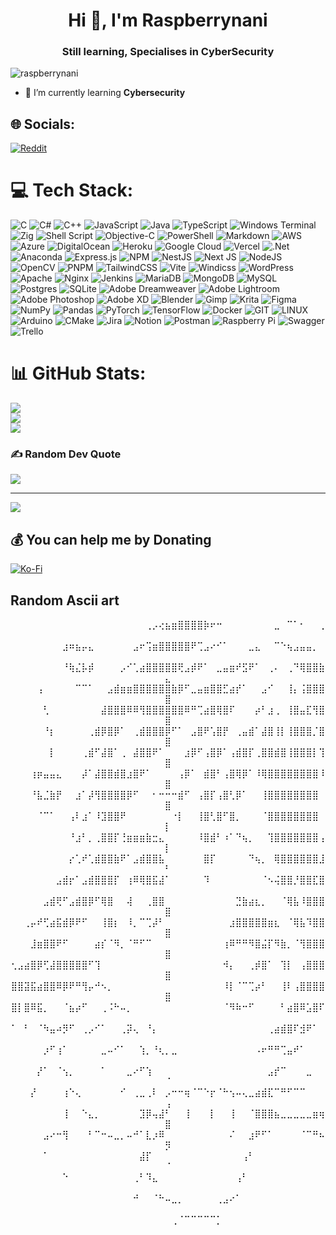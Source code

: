 <h1 align="center">Hi 👋, I'm Raspberrynani</h1>
<h3 align="center">Still learning, Specialises in CyberSecurity</h3>

<p align="left"> <img src="https://komarev.com/ghpvc/?username=raspberrynani&label=Profile%20views&color=0e75b6&style=plastic" alt="raspberrynani" /> </p>

- 🌱 I’m currently learning **Cybersecurity**

## 🌐 Socials:
[![Reddit](https://img.shields.io/badge/Reddit-%23FF4500.svg?logo=Reddit&logoColor=white)](https://reddit.com/user/Raspberrynani) 

# 💻 Tech Stack:
![C](https://img.shields.io/badge/c-%2300599C.svg?style=for-the-badge&logo=c&logoColor=white) ![C#](https://img.shields.io/badge/c%23-%23239120.svg?style=for-the-badge&logo=c-sharp&logoColor=white) ![C++](https://img.shields.io/badge/c++-%2300599C.svg?style=for-the-badge&logo=c%2B%2B&logoColor=white) ![JavaScript](https://img.shields.io/badge/javascript-%23323330.svg?style=for-the-badge&logo=javascript&logoColor=%23F7DF1E) ![Java](https://img.shields.io/badge/java-%23ED8B00.svg?style=for-the-badge&logo=openjdk&logoColor=white) ![TypeScript](https://img.shields.io/badge/typescript-%23007ACC.svg?style=for-the-badge&logo=typescript&logoColor=white) ![Windows Terminal](https://img.shields.io/badge/Windows%20Terminal-%234D4D4D.svg?style=for-the-badge&logo=windows-terminal&logoColor=white) ![Zig](https://img.shields.io/badge/Zig-%23F7A41D.svg?style=for-the-badge&logo=zig&logoColor=white) ![Shell Script](https://img.shields.io/badge/shell_script-%23121011.svg?style=for-the-badge&logo=gnu-bash&logoColor=white) ![Objective-C](https://img.shields.io/badge/OBJECTIVE--C-%233A95E3.svg?style=for-the-badge&logo=apple&logoColor=white) ![PowerShell](https://img.shields.io/badge/PowerShell-%235391FE.svg?style=for-the-badge&logo=powershell&logoColor=white) ![Markdown](https://img.shields.io/badge/markdown-%23000000.svg?style=for-the-badge&logo=markdown&logoColor=white) ![AWS](https://img.shields.io/badge/AWS-%23FF9900.svg?style=for-the-badge&logo=amazon-aws&logoColor=white) ![Azure](https://img.shields.io/badge/azure-%230072C6.svg?style=for-the-badge&logo=microsoftazure&logoColor=white) ![DigitalOcean](https://img.shields.io/badge/DigitalOcean-%230167ff.svg?style=for-the-badge&logo=digitalOcean&logoColor=white) ![Heroku](https://img.shields.io/badge/heroku-%23430098.svg?style=for-the-badge&logo=heroku&logoColor=white) ![Google Cloud](https://img.shields.io/badge/GoogleCloud-%234285F4.svg?style=for-the-badge&logo=google-cloud&logoColor=white) ![Vercel](https://img.shields.io/badge/vercel-%23000000.svg?style=for-the-badge&logo=vercel&logoColor=white) ![.Net](https://img.shields.io/badge/.NET-5C2D91?style=for-the-badge&logo=.net&logoColor=white) ![Anaconda](https://img.shields.io/badge/Anaconda-%2344A833.svg?style=for-the-badge&logo=anaconda&logoColor=white) ![Express.js](https://img.shields.io/badge/express.js-%23404d59.svg?style=for-the-badge&logo=express&logoColor=%2361DAFB) ![NPM](https://img.shields.io/badge/NPM-%23CB3837.svg?style=for-the-badge&logo=npm&logoColor=white) ![NestJS](https://img.shields.io/badge/nestjs-%23E0234E.svg?style=for-the-badge&logo=nestjs&logoColor=white) ![Next JS](https://img.shields.io/badge/Next-black?style=for-the-badge&logo=next.js&logoColor=white) ![NodeJS](https://img.shields.io/badge/node.js-6DA55F?style=for-the-badge&logo=node.js&logoColor=white) ![OpenCV](https://img.shields.io/badge/opencv-%23white.svg?style=for-the-badge&logo=opencv&logoColor=white) ![PNPM](https://img.shields.io/badge/pnpm-%234a4a4a.svg?style=for-the-badge&logo=pnpm&logoColor=f69220) ![TailwindCSS](https://img.shields.io/badge/tailwindcss-%2338B2AC.svg?style=for-the-badge&logo=tailwind-css&logoColor=white) ![Vite](https://img.shields.io/badge/vite-%23646CFF.svg?style=for-the-badge&logo=vite&logoColor=white) ![Windicss](https://img.shields.io/badge/windicss-48B0F1.svg?style=for-the-badge&logo=windi-css&logoColor=white) ![WordPress](https://img.shields.io/badge/WordPress-%23117AC9.svg?style=for-the-badge&logo=WordPress&logoColor=white) ![Apache](https://img.shields.io/badge/apache-%23D42029.svg?style=for-the-badge&logo=apache&logoColor=white) ![Nginx](https://img.shields.io/badge/nginx-%23009639.svg?style=for-the-badge&logo=nginx&logoColor=white) ![Jenkins](https://img.shields.io/badge/jenkins-%232C5263.svg?style=for-the-badge&logo=jenkins&logoColor=white) ![MariaDB](https://img.shields.io/badge/MariaDB-003545?style=for-the-badge&logo=mariadb&logoColor=white) ![MongoDB](https://img.shields.io/badge/MongoDB-%234ea94b.svg?style=for-the-badge&logo=mongodb&logoColor=white) ![MySQL](https://img.shields.io/badge/mysql-%2300000f.svg?style=for-the-badge&logo=mysql&logoColor=white) ![Postgres](https://img.shields.io/badge/postgres-%23316192.svg?style=for-the-badge&logo=postgresql&logoColor=white) ![SQLite](https://img.shields.io/badge/sqlite-%2307405e.svg?style=for-the-badge&logo=sqlite&logoColor=white) ![Adobe Dreamweaver](https://img.shields.io/badge/Adobe%20Dreamweaver-FF61F6.svg?style=for-the-badge&logo=Adobe%20Dreamweaver&logoColor=white) ![Adobe Lightroom](https://img.shields.io/badge/Adobe%20Lightroom-31A8FF.svg?style=for-the-badge&logo=Adobe%20Lightroom&logoColor=white) ![Adobe Photoshop](https://img.shields.io/badge/adobe%20photoshop-%2331A8FF.svg?style=for-the-badge&logo=adobe%20photoshop&logoColor=white) ![Adobe XD](https://img.shields.io/badge/Adobe%20XD-470137?style=for-the-badge&logo=Adobe%20XD&logoColor=#FF61F6) ![Blender](https://img.shields.io/badge/blender-%23F5792A.svg?style=for-the-badge&logo=blender&logoColor=white) ![Gimp](https://img.shields.io/badge/Gimp-657D8B?style=for-the-badge&logo=gimp&logoColor=FFFFFF) ![Krita](https://img.shields.io/badge/Krita-203759?style=for-the-badge&logo=krita&logoColor=EEF37B) ![Figma](https://img.shields.io/badge/figma-%23F24E1E.svg?style=for-the-badge&logo=figma&logoColor=white) ![NumPy](https://img.shields.io/badge/numpy-%23013243.svg?style=for-the-badge&logo=numpy&logoColor=white) ![Pandas](https://img.shields.io/badge/pandas-%23150458.svg?style=for-the-badge&logo=pandas&logoColor=white) ![PyTorch](https://img.shields.io/badge/PyTorch-%23EE4C2C.svg?style=for-the-badge&logo=PyTorch&logoColor=white) ![TensorFlow](https://img.shields.io/badge/TensorFlow-%23FF6F00.svg?style=for-the-badge&logo=TensorFlow&logoColor=white) ![Docker](https://img.shields.io/badge/docker-%230db7ed.svg?style=for-the-badge&logo=docker&logoColor=white) ![GIT](https://img.shields.io/badge/Git-fc6d26?style=for-the-badge&logo=git&logoColor=white) ![LINUX](https://img.shields.io/badge/Linux-FCC624?style=for-the-badge&logo=linux&logoColor=black) ![Arduino](https://img.shields.io/badge/-Arduino-00979D?style=for-the-badge&logo=Arduino&logoColor=white) ![CMake](https://img.shields.io/badge/CMake-%23008FBA.svg?style=for-the-badge&logo=cmake&logoColor=white) ![Jira](https://img.shields.io/badge/jira-%230A0FFF.svg?style=for-the-badge&logo=jira&logoColor=white) ![Notion](https://img.shields.io/badge/Notion-%23000000.svg?style=for-the-badge&logo=notion&logoColor=white) ![Postman](https://img.shields.io/badge/Postman-FF6C37?style=for-the-badge&logo=postman&logoColor=white) ![Raspberry Pi](https://img.shields.io/badge/-RaspberryPi-C51A4A?style=for-the-badge&logo=Raspberry-Pi) ![Swagger](https://img.shields.io/badge/-Swagger-%23Clojure?style=for-the-badge&logo=swagger&logoColor=white) ![Trello](https://img.shields.io/badge/Trello-%23026AA7.svg?style=for-the-badge&logo=Trello&logoColor=white)
# 📊 GitHub Stats:
![](https://github-readme-stats.vercel.app/api?username=Raspberrynani&theme=tokyonight&hide_border=true&include_all_commits=true&count_private=true)<br/>
![](https://github-readme-streak-stats.herokuapp.com/?user=Raspberrynani&theme=tokyonight&hide_border=true)<br/>
![](https://github-readme-stats.vercel.app/api/top-langs/?username=Raspberrynani&theme=tokyonight&hide_border=true&include_all_commits=true&count_private=true&layout=compact)

### ✍️ Random Dev Quote
![](https://quotes-github-readme.vercel.app/api?type=horizontal&theme=tokyonight)

---
[![](https://visitcount.itsvg.in/api?id=Raspberrynani&icon=2&color=0)](https://visitcount.itsvg.in)

  ## 💰 You can help me by Donating
  [![Ko-Fi](https://img.shields.io/badge/Ko--fi-F16061?style=for-the-badge&logo=ko-fi&logoColor=white)](https://ko-fi.com/Raspberrynani) 

  ## Random Ascii art
<p align="center">
⠀⠀⠀⠀⠀⠀⠀⠀⠀⠀⠀⠀⠀⠀⠀⠀⠀⠀⠀⠀⠀⢀⡠⢔⣦⣶⣿⣿⣿⣿⡷⠖⠒⠀⠀⠀⠀⠀⠀⠀⠀⣀⠀⠉⠁⠂⠀⠀⢀⠀
⠀⠀⠀⠀⠀⠀⠀⠀⣰⠶⣦⡤⣄⠀⠀⠀⠀⠀⠀⣠⠖⢩⣶⣿⣿⣿⣿⣿⠟⢉⣠⠔⠊⠁⠀⠀⠀⣀⣄⠀⠀⠉⠑⢦⣠⣤⣤⡀⠀⠀
⠀⠀⠀⠀⠀⠀⠀⠀⠘⢷⣌⡧⡾⠀⠀⠀⠀⡠⠊⢁⣴⣿⣿⣿⣿⣿⢟⣠⡾⠟⠁⠀⣀⣤⣶⠞⣫⠟⠁⠀⢀⠄⠀⢀⠙⢿⣿⣿⣷⣄
⠀⠀⠀⠀⢠⠀⠀⠀⠀⠀⠉⠉⠁⠀⠀⣠⣾⣶⣶⣿⣿⣿⣿⣿⣿⣷⡿⠋⣀⣤⣶⣿⣿⣋⣴⡞⠁⠀⠀⣠⠊⠀⠀⢸⡄⢨⣿⣿⣿⣿
⠀⠀⠀⠀⠀⢃⠀⠀⠀⠀⠀⠀⠀⠀⣼⣿⣿⣿⠿⠿⢻⣿⣿⣿⣿⣿⣿⠿⠛⢉⣴⣿⢿⣿⠏⠀⠀⠀⡴⠃⣰⢀⠀⢸⣿⣤⣏⢻⣿⣿
⠀⠀⠀⠀⠀⠘⡆⠀⠀⠀⠀⠀⢀⣾⡿⣿⡿⠁⠀⢀⣾⣿⣿⣿⡿⠋⠁⠀⣠⣿⠟⢡⣿⡟⠀⢀⣤⣾⠁⣼⣿⢸⡇⢸⣿⣿⣿⡈⣿⣿
⠀⠀⠀⠀⠀⠀⡇⠀⠀⠀⠀⢀⣾⠋⣼⣿⠁⢀⠀⣼⣿⣿⠟⠁⠀⠀⠀⣰⡿⠋⢠⣿⡿⠁⢠⣾⣿⡏⢀⣿⣿⣾⣿⢸⣿⣿⣿⡇⢹⣿
⠀⠀⠀⢰⡶⣤⣤⣄⠀⠀⠀⡼⠁⣼⣿⣿⣾⣿⣰⣿⠟⠁⠀⠀⠀⠀⢠⡿⠁⠀⣾⣿⠃⢠⣿⢿⡿⠁⠸⢿⣿⣿⣿⣿⣿⣿⣿⣿⠸⣿
⠀⠀⠀⠘⣧⣈⣷⡟⠀⠀⣰⠁⡼⢻⣿⣿⣿⣿⡿⠋⠀⠀⠂⠒⠒⠒⣾⠋⠀⢠⣿⡏⢠⣿⢃⡿⠁⠀⠀⢸⣿⣿⣿⣿⣿⣿⣿⣿⠀⣿
⠀⠀⠀⠀⠈⠉⠁⠀⠀⢠⠇⣰⠁⠸⣹⣿⣿⠟⠀⠀⠀⠀⠀⠀⠀⠐⡇⠀⠀⢸⣿⢃⣿⠋⣿⡀⠀⠀⠀⠈⣿⣿⣿⣿⣿⣿⣿⣿⠀⡇
⠀⠀⠀⠀⠀⠀⠀⠀⠀⠘⣰⠃⡀⢀⣿⣿⡏⢘⣶⣶⣶⣷⣒⣄⠀⠀⠀⠀⠀⠸⣿⣾⠃⠰⠁⠙⢦⡀⠀⠀⢹⣿⣿⣿⣿⣿⣿⣿⢠⡇
⠀⠀⠀⠀⠀⠀⠀⠀⠀⡔⢁⠞⢁⣾⣿⣿⣷⠟⠁⣠⣾⣿⣿⣧⠀⠀⠀⠀⠀⠀⣿⡏⠀⠀⠀⠀⠀⠙⢦⡀⠀⢿⣿⣿⣿⣿⣿⣿⣸⠃
⠀⠀⠀⠀⠀⠀⠀⣠⣾⡖⠁⣠⣾⣿⣿⣿⡏⠀⢰⠿⢿⣿⣯⣼⠁⠀⠀⠀⠀⠀⠹⠀⠀⠀⠀⠀⠀⠀⠀⠈⠢⢬⣿⣿⡘⣿⣿⣏⣿⠀
⠀⠀⠀⠀⠀⣠⣾⢟⠋⣠⣾⣿⡿⠋⢿⣿⠀⠀⢼⠀⠀⢀⣿⣿⠀⠀⠀⠀⠀⠀⠀⠀⠀⠀⠀⣙⣷⣴⣆⡀⠀⠀⠈⢿⣧⠸⣿⣿⣿⣿
⠀⠀⢀⡤⠞⢋⣴⣯⣾⡿⠟⠋⠀⠀⢸⣿⡆⠀⠸⡀⠉⢉⡼⠃⠀⠀⠀⠀⠀⠀⠀⠀⠀⠀⣰⣿⣿⣿⣿⣿⣶⣆⠀⠈⢿⣧⠹⣿⣿⣿
⠀⠀⠀⣸⣶⣿⣿⠟⠋⠀⠀⠀⠀⣴⡎⠈⠻⡀⠈⠛⠋⠉⠀⠀⠀⠀⠀⠀⠀⠀⠀⠀⠀⢰⠿⠛⠛⠻⣿⣬⡏⠻⣷⡀⠈⢻⣿⣿⣿⣿
⢂⣠⣴⣿⡿⢋⣼⣿⣿⣿⣿⣿⠋⢹⠀⠀⠀⠀⠀⠀⠀⠀⠀⠀⠀⠀⠀⠀⠀⠀⠀⠀⠀⠺⡄⠀⠀⢀⡾⣿⠁⠀⢹⡇⠀⢠⣿⣿⣿⣿
⣿⣿⣽⣯⣴⣿⣿⠿⡿⠟⠛⢻⡤⠚⠢⡀⠀⠀⠀⠀⠀⠀⠀⠀⠀⠀⠀⠀⠀⠀⠀⠀⠀⠸⡇⠈⠉⢉⡴⠃⠀⠀⢸⠇⢠⣿⣿⣿⣿⣿
⣿⡇⣿⠿⣯⡀⠀⠀⠈⣦⡴⠋⠀⠀⢀⠨⠓⠤⡀⠀⠀⠀⠀⠀⠀⠀⠀⠀⠀⠀⠀⠀⠀⠈⠻⠷⠒⠋⠀⠀⠀⠀⠃⣴⣿⠿⣡⣿⠏⠀
⠁⠀⠃⠀⠈⠳⣤⠴⡻⠋⠀⢀⡠⠊⠁⠀⠀⢀⡽⢄⠀⠘⡄⠀⠀⠀⠀⠀⠀⠀⠀⠀⠀⠀⠀⠀⠀⠀⠀⠀⢀⣴⣾⣿⠏⣺⠟⠁⠀⠀
⠀⠀⠀⠀⠀⡰⠋⢰⠁⠀⠀⠀⠀⠀⣀⠤⠊⠁⠀⠀⢱⡀⠘⢆⡀⣀⠀⠀⠀⠀⠀⠀⠀⠀⠀⠀⠀⠀⠠⠖⠛⠛⢉⣤⠞⠁⠀⠀⠀⠀
⠀⠀⠀⠀⡜⠁⠀⠈⢢⡀⠀⠀⠀⠀⠁⠀⠀⠀⣀⠔⠋⢱⠀⠀⠀⠀⠀⠀⠀⠀⠀⠀⠀⠀⠀⠀⠀⠀⠀⠀⣠⡞⠉⠀⠀⠀⣀⠀⠀⠈
⠀⠀⠀⡜⠀⠀⠀⠀⢰⠑⢄⠀⠀⠀⠀⠀⠀⠊⠀⢀⣀⢀⠇⠀⡠⠒⠒⢶⠈⠉⠑⡖⠈⠓⢢⠤⢄⣀⣴⣾⣏⠉⠛⠋⠉⠉⠀⠀⠀⢠
⠀⠀⠀⠀⠀⠀⠀⠀⢸⠀⠀⠑⣄⡀⠀⠀⠀⠀⠀⠀⣹⡿⢤⣼⠃⠀⠀⢸⠀⠀⠀⡇⠀⠀⢸⠀⠀⠈⣿⣿⣿⣦⣀⣀⣀⣀⣀⣶⢶⣿
⠀⠀⠀⠀⠀⣠⠔⠒⢻⠀⠀⠀⠃⠉⠒⠤⣀⡀⠤⠚⠁⣇⡰⠿⠀⠀⠀⠀⠀⠀⠀⠀⠀⠀⠌⠀⠀⣰⠟⠋⠁⠀⠀⠀⠀⠈⠉⠛⠦⡻
⠀⠀⠀⠀⠀⠁⠀⠀⠀⠀⠀⠀⠀⠀⠀⠀⠀⠀⠀⠀⣼⡏⠀⠀⠀⠀⠀⠀⠀⠀⠀⠀⠀⠀⠀⠀⢠⠃⠀⠀⠀⠀⠀⠀⠀⠀⠀⠀⠀⠈
⠀⠀⠀⠀⠀⠀⠀⠀⠑⠀⠀⠀⠀⠀⠀⠀⠀⠀⠀⢀⠃⠹⣄⠀⠀⠀⠀⠀⠀⠀⠀⠀⠀⠀⠀⢠⠃⠀⠀⠀⠀⠀⠀⠀⠀⠀⠀⠀⠀⠀
⠀⠀⠀⠀⠀⠀⠀⠀⠀⠀⠀⠀⠀⠀⠀⠀⠀⠀⠀⠚⠀⠀⠈⠓⠤⣀⡀⠀⠀⠀⠀⠀⢀⣠⠔⠁⠀⠀⠀⠀⠀⠀⠀⠀⠀⠀⠀⠀⠀⠀
⠀⠀⠀⠀⠀⠀⠀⠀⠀⠀⠀⠀⠀⠀⠀⠀⠀⠀⠀⠀⠀⠀⠀⠀⠀⢀⠈⠉⠉⠉⠉⠉⡁⠀⠀⠀⠀⠀⠀⠀⠀⠀⠀⠀⠀⠀⠀⠀⠀⠀
</p>
